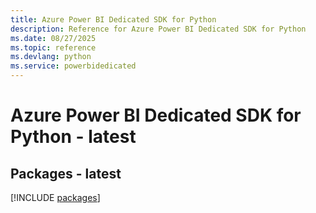 ```yaml
---
title: Azure Power BI Dedicated SDK for Python
description: Reference for Azure Power BI Dedicated SDK for Python
ms.date: 08/27/2025
ms.topic: reference
ms.devlang: python
ms.service: powerbidedicated
---
```

# Azure Power BI Dedicated SDK for Python - latest
## Packages - latest
[!INCLUDE [packages](power-bi-dedicated-index.md)]
